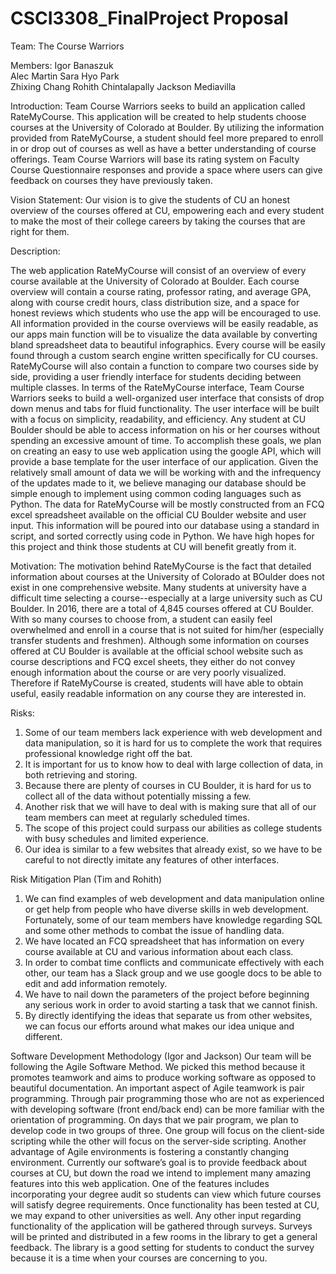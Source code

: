 # CSCI3308_FinalProject Proposal
Team: The Course Warriors

Members:
Igor Banaszuk        
Alec Martin
Sara Hyo Park        
Zhixing Chang
Rohith Chintalapally
Jackson Mediavilla


Introduction: 
    Team Course Warriors seeks to build an application called RateMyCourse. This application will be created to help students choose courses at the University of Colorado at Boulder. By utilizing the information provided from RateMyCourse, a student should feel more prepared to enroll in or drop out of courses as well as have a better understanding of course offerings. Team Course Warriors will base its rating system on Faculty Course Questionnaire responses and provide a space where users can give feedback on courses they have previously taken. 

Vision Statement: 
Our vision is to give the students of CU an honest overview of the courses offered at CU, empowering each and every student to make the most of their college careers by taking the courses that are right for them.


Description: 

The web application RateMyCourse will consist of an overview of every course available at the University of Colorado at Boulder. Each course overview will contain a course rating, professor rating, and average GPA, along with course credit hours, class distribution size, and a space for honest reviews which students who use the app will be encouraged to use. All information provided in the course overviews will be easily readable, as our apps main function will be to visualize the data available by converting bland spreadsheet data to beautiful infographics. Every course will be easily found through a custom search engine written specifically for CU courses. RateMyCourse will also contain a function to compare two courses side by side, providing a user friendly interface for students deciding between multiple classes. 
In terms of the RateMyCourse interface, Team Course Warriors seeks to build a well-organized user interface that consists of drop down menus and tabs for fluid functionality. The user interface will be built with a focus on simplicity, readability, and efficiency. Any student at CU Boulder should be able to access information on his or her courses without spending an excessive amount of time. To accomplish these goals, we plan on creating an easy to use web application using the google API, which will provide a base template for the user interface of our application. Given the relatively small amount of data we will be working with and the infrequency of the updates made to it, we believe managing our database should be simple enough to implement using common coding languages such as Python.
The data for RateMyCourse will be mostly constructed from an FCQ excel spreadsheet available on the official CU Boulder website and user input.  This information will be poured into our database using a standard in script, and sorted correctly using code in Python. We have high hopes for this project and think those students at CU will benefit greatly from it.

    

Motivation:
    The motivation behind RateMyCourse is the fact that detailed information about courses at the University of Colorado at BOulder does not exist in one comprehensive website. Many students at university have a difficult time selecting a course--especially at a large university such as CU Boulder. In 2016, there are a total of 4,845 courses offered at CU Boulder. With so many courses to choose from, a student can easily feel overwhelmed and enroll in a course that is not suited for him/her (especially transfer students and freshmen). Although some information on courses offered at CU Boulder is available at the official school website such as course descriptions and FCQ excel sheets, they either do not convey enough information about the course or are very poorly visualized. Therefore if RateMyCourse is created, students will have able to obtain useful, easily readable information on any course they are interested in. 

Risks: 
    
1. Some of our team members  lack experience with web development and data manipulation, so it is hard for us to complete the work that requires professional knowledge right off the bat.
2. It is important for us to know how to deal with large collection of data, in both retrieving and storing.
3. Because there are plenty of courses in CU Boulder, it is hard for us to collect all of the data without potentially missing a few.
4. Another risk that we will have to deal with is making sure that all of our team members can meet at regularly scheduled times.
5. The scope of this project could surpass our abilities as college students with busy schedules and limited experience.
6. Our idea is similar to a few websites that already exist, so we have to be careful to not directly imitate any features of other interfaces.


Risk Mitigation Plan (Tim and Rohith)

1. We can find examples of web development and data manipulation online or get help from people who have diverse skills in web development.
 Fortunately, some of our team members have knowledge regarding SQL and some other methods to combat the issue of handling data. 
2. We have located an FCQ spreadsheet that has information on every course available at CU and various information about each class.
3. In order to combat time conflicts and communicate effectively with each other, our team has a Slack group and we use google docs to be able to edit and add information remotely.
4. We have to nail down the parameters of the project before beginning any serious work in order to avoid starting a task that we cannot finish.
5. By directly identifying the ideas that separate us from other websites, we can focus our efforts around what makes our idea unique and different.


Software Development Methodology (Igor and Jackson)
    Our team will be following the Agile Software Method. We picked this method because it promotes teamwork and aims to produce working software as opposed to beautiful documentation. An important aspect of Agile teamwork is pair programming. Through pair programming those who are not as experienced with developing software (front end/back end) can be more familiar with the orientation of programming. On days that we pair program, we plan to develop code in two groups of three. One group will focus on the client-side scripting while the other will focus on the server-side scripting. Another advantage of Agile environments is fostering a constantly changing environment. Currently our software’s goal is to provide feedback about courses at CU, but down the road we intend to implement many amazing features into this web application. One of the features includes incorporating your degree audit so students can view which future courses will satisfy degree requirements. Once functionality has been tested at CU, we may expand to other universities as well. Any other input regarding functionality of the application will be gathered through surveys. Surveys will be printed and distributed in a few rooms in the library to get a general feedback. The library is a good setting for students to conduct the survey because it is a time when your courses are concerning to you. 

